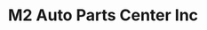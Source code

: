 ---
title: "M2 Auto Parts Center Inc"
url: /quezon-city/m2-auto-parts-center-inc/
shop: car parts
---